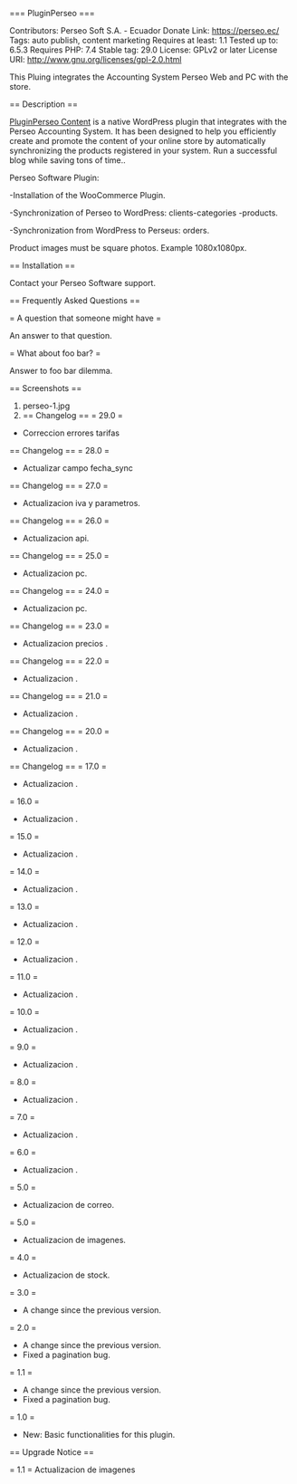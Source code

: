 === PluginPerseo ===

Contributors:  Perseo Soft S.A. - Ecuador
Donate Link: https://perseo.ec/
Tags: auto publish, content marketing
Requires at least: 1.1
Tested up to: 6.5.3
Requires PHP: 7.4
Stable tag: 29.0
License: GPLv2 or later
License URI: http://www.gnu.org/licenses/gpl-2.0.html

	
This Pluing integrates the Accounting System Perseo Web and PC with the store.
	
== Description ==

[PluginPerseo Content](http://perseo.ec/) is a native WordPress plugin that integrates with the Perseo Accounting System. It has been designed to help you efficiently create and promote the content of your online store by automatically synchronizing the products registered in your system. Run a successful blog while saving tons of time..

Perseo Software Plugin:

-Installation of the WooCommerce Plugin.

-Synchronization of Perseo to WordPress: clients-categories -products.

-Synchronization from WordPress to Perseus:
orders.

Product images must be square photos. Example 1080x1080px.

== Installation ==


Contact your Perseo Software support.

== Frequently Asked Questions ==
 
= A question that someone might have =
 
An answer to that question.
 
= What about foo bar? =
 
Answer to foo bar dilemma.

== Screenshots ==

1. perseo-1.jpg
2.  == Changelog ==
= 29.0 =
* Correccion errores tarifas 
  
== Changelog ==
= 28.0 =
* Actualizar campo fecha_sync 
  
== Changelog ==
= 27.0 =
* Actualizacion iva y parametros.

== Changelog ==
= 26.0 =
* Actualizacion api.
  
== Changelog ==
= 25.0 =
* Actualizacion pc.

== Changelog ==
= 24.0 =
* Actualizacion pc.

== Changelog ==
= 23.0 =
* Actualizacion precios .

== Changelog ==
= 22.0 =
* Actualizacion .

== Changelog ==
= 21.0 =
* Actualizacion .

== Changelog ==
= 20.0 =
* Actualizacion .

== Changelog ==
= 17.0 =
* Actualizacion .

= 16.0 =
* Actualizacion .

= 15.0 =
* Actualizacion .

= 14.0 =
* Actualizacion .

= 13.0 =
* Actualizacion .

= 12.0 =
* Actualizacion .

= 11.0 =
* Actualizacion .

= 10.0 =
* Actualizacion .

= 9.0 =
* Actualizacion .

= 8.0 =
* Actualizacion .

= 7.0 =
* Actualizacion .

= 6.0 =
* Actualizacion .

= 5.0 =
* Actualizacion de correo.

= 5.0 =
* Actualizacion de imagenes.

= 4.0 =
* Actualizacion de stock.

= 3.0 =
* A change since the previous version.

= 2.0 =
* A change since the previous version.
* Fixed a pagination bug.

= 1.1 =
* A change since the previous version.
* Fixed a pagination bug.

= 1.0 =
* New: Basic functionalities for this plugin.

== Upgrade Notice ==

= 1.1 =
Actualizacion de imagenes 